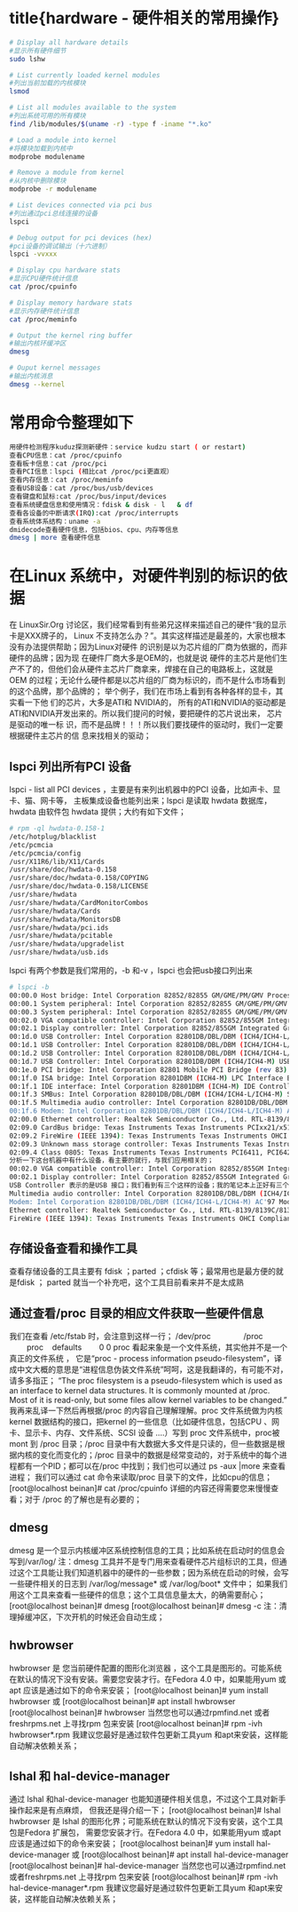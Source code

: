 # title{hardware - 硬件相关的常用操作}

```bash
# Display all hardware details
#显示所有硬件细节
sudo lshw

# List currently loaded kernel modules
#列出当前加载的内核模块
lsmod

# List all modules available to the system
#列出系统可用的所有模块
find /lib/modules/$(uname -r) -type f -iname "*.ko"

# Load a module into kernel
#将模块加载到内核中
modprobe modulename

# Remove a module from kernel 
#从内核中删除模块
modprobe -r modulename

# List devices connected via pci bus
#列出通过pci总线连接的设备
lspci

# Debug output for pci devices (hex)
#pci设备的调试输出（十六进制）
lspci -vvxxx

# Display cpu hardware stats
#显示CPU硬件统计信息
cat /proc/cpuinfo

# Display memory hardware stats
#显示内存硬件统计信息
cat /proc/meminfo

# Output the kernel ring buffer
#输出内核环缓冲区
dmesg

# Ouput kernel messages
#输出内核消息
dmesg --kernel
```

# 常用命令整理如下

```bash
用硬件检测程序kuduz探测新硬件：service kudzu start ( or restart)
查看CPU信息：cat /proc/cpuinfo
查看板卡信息：cat /proc/pci
查看PCI信息：lspci (相比cat /proc/pci更直观）
查看内存信息：cat /proc/meminfo
查看USB设备：cat /proc/bus/usb/devices
查看键盘和鼠标:cat /proc/bus/input/devices
查看系统硬盘信息和使用情况：fdisk & disk - l   & df
查看各设备的中断请求(IRQ):cat /proc/interrupts
查看系统体系结构：uname -a
dmidecode查看硬件信息，包括bios、cpu、内存等信息
dmesg | more 查看硬件信息
```
# 在Linux 系统中，对硬件判别的标识的依据
在 LinuxSir.Org 讨论区，我们经常看到有些弟兄这样来描述自己的硬件“我的显示卡是XXX牌子的，
Linux 不支持怎么办？”。其实这样描述是最差的，大家也根本没有办法提供帮助；因为Linux对硬件
的识别是以为芯片组的厂商为依据的，而非硬件的品牌；因为现 在硬件厂商大多是OEM的，也就是说
硬件的主芯片是他们生产不了的，但他们会从硬件主芯片厂商拿来，焊接在自己的电路板上，这就是
OEM 的过程；无论什么硬件都是以芯片组的厂商为标识的，而不是什么市场看到的这个品牌，那个品牌的；
举个例子，我们在市场上看到有各种各样的显卡，其实看一下他 们的芯片，大多是ATI和 NVIDIA的，
所有的ATI和NVIDIA的驱动都是ATI和NVIDIA开发出来的。所以我们提问的时候，要把硬件的芯片说出来，
芯片是驱动的唯一标 识，而不是品牌！！！所以我们要找硬件的驱动时，我们一定要根据硬件主芯片的信
息来找相关的驱动；
## lspci 列出所有PCI 设备
lspci - list all PCI devices ，主要是有来列出机器中的PCI 设备，比如声卡、显卡、猫、网卡等，
主板集成设备也能列出来；lspci 是读取 hwdata 数据库，hwdata 由软件包 hwdata 提供；大约有如下文件；
```bash
# rpm -ql hwdata-0.158-1
/etc/hotplug/blacklist
/etc/pcmcia
/etc/pcmcia/config
/usr/X11R6/lib/X11/Cards
/usr/share/doc/hwdata-0.158
/usr/share/doc/hwdata-0.158/COPYING
/usr/share/doc/hwdata-0.158/LICENSE
/usr/share/hwdata
/usr/share/hwdata/CardMonitorCombos
/usr/share/hwdata/Cards
/usr/share/hwdata/MonitorsDB
/usr/share/hwdata/pci.ids
/usr/share/hwdata/pcitable
/usr/share/hwdata/upgradelist
/usr/share/hwdata/usb.ids
```
lspci 有两个参数是我们常用的，-b 和-v ，lspci 也会把usb接口列出来
```bash
# lspci -b
00:00.0 Host bridge: Intel Corporation 82852/82855 GM/GME/PM/GMV Processor to I/O Controller (rev 02)
00:00.1 System peripheral: Intel Corporation 82852/82855 GM/GME/PM/GMV Processor to I/O Controller (rev 02)
00:00.3 System peripheral: Intel Corporation 82852/82855 GM/GME/PM/GMV Processor to I/O Controller (rev 02)
00:02.0 VGA compatible controller: Intel Corporation 82852/855GM Integrated Graphics Device (rev 02)
00:02.1 Display controller: Intel Corporation 82852/855GM Integrated Graphics Device (rev 02)
00:1d.0 USB Controller: Intel Corporation 82801DB/DBL/DBM (ICH4/ICH4-L/ICH4-M) USB UHCI Controller #1 (rev 03)
00:1d.1 USB Controller: Intel Corporation 82801DB/DBL/DBM (ICH4/ICH4-L/ICH4-M) USB UHCI Controller #2 (rev 03)
00:1d.2 USB Controller: Intel Corporation 82801DB/DBL/DBM (ICH4/ICH4-L/ICH4-M) USB UHCI Controller #3 (rev 03)
00:1d.7 USB Controller: Intel Corporation 82801DB/DBM (ICH4/ICH4-M) USB2 EHCI Controller (rev 03)
00:1e.0 PCI bridge: Intel Corporation 82801 Mobile PCI Bridge (rev 83)
00:1f.0 ISA bridge: Intel Corporation 82801DBM (ICH4-M) LPC Interface Bridge (rev 03)
00:1f.1 IDE interface: Intel Corporation 82801DBM (ICH4-M) IDE Controller (rev 03)
00:1f.3 SMBus: Intel Corporation 82801DB/DBL/DBM (ICH4/ICH4-L/ICH4-M) SMBus Controller (rev 03)
00:1f.5 Multimedia audio controller: Intel Corporation 82801DB/DBL/DBM (ICH4/ICH4-L/ICH4-M) AC'97 Audio Controller (rev 03)
00:1f.6 Modem: Intel Corporation 82801DB/DBL/DBM (ICH4/ICH4-L/ICH4-M) AC'97 Modem Controller (rev 03)
02:00.0 Ethernet controller: Realtek Semiconductor Co., Ltd. RTL-8139/8139C/8139C+ (rev 10)
02:09.0 CardBus bridge: Texas Instruments Texas Instruments PCIxx21/x515 Cardbus Controller
02:09.2 FireWire (IEEE 1394): Texas Instruments Texas Instruments OHCI Compliant IEEE 1394 Host Controller
02:09.3 Unknown mass storage controller: Texas Instruments Texas Instruments PCIxx21 Integrated FlashMedia Controller
02:09.4 Class 0805: Texas Instruments Texas Instruments PCI6411, PCI6421, PCI6611, PCI6621, PCI7411, PCI7421, PCI7611, PCI7621 Secure Digital (SD)
分析一下这台机器中有什么设备，看主要的就行，与我们应用相关的；
00:02.0 VGA compatible controller: Intel Corporation 82852/855GM Integrated Graphics Device (rev 02) 
00:02.1 Display controller: Intel Corporation 82852/855GM Integrated Graphics Device (rev 02)    注：这是显示卡；
USB Controller 表示的是USB 接口；我们看到有三个这样的设备；我的笔记本上正好有三个USB 接口；
Multimedia audio controller: Intel Corporation 82801DB/DBL/DBM (ICH4/ICH4-L/ICH4-M) AC'97 Audio Controller (rev 03) 注：这是声卡；
Modem: Intel Corporation 82801DB/DBL/DBM (ICH4/ICH4-L/ICH4-M) AC'97 Modem Controller (rev 03) 注：这是猫；
Ethernet controller: Realtek Semiconductor Co., Ltd. RTL-8139/8139C/8139C+ (rev 10) 注：这是网卡，芯片是8139的；
FireWire (IEEE 1394): Texas Instruments Texas Instruments OHCI Compliant IEEE 1394 Host
```
## 存储设备查看和操作工具
查看存储设备的工具主要有 fdisk ；parted ；cfdisk 等；最常用也是最方便的就是fdisk ；
parted 就当一个补充吧，这个工具目前看来并不是太成熟
## 通过查看/proc 目录的相应文件获取一些硬件信息
我们在查看 /etc/fstab 时，会注意到这样一行；
/dev/proc               /proc                   proc    defaults        0 0
proc 看起来象是一个文件系统，其实他并不是一个真正的文件系统 ， 它是“proc - process information pseudo-filesystem”，译成中文大概的意思是“进程信息伪装文件系统”呵呵，这是我翻译的，有可能不对，请多多指正；
“The proc filesystem is a pseudo-filesystem which is used as an interface to kernel data
structures. It is commonly mounted at /proc. Most of it is read-only, but some files allow
kernel variables to be changed.”
我再来乱译一下然后再根据/proc 的内容自己理解理解。proc 文件系统做为内核kernel 数据结构的接口，把kernel 的一些信息（比如硬件信息，包括CPU 、网卡、显示卡、内存、文件系统、SCSI 设备 ....）写到 proc 文件系统中，proc被mont 到 /proc 目录；/proc 目录中有大数据大多文件是只读的，但一些数据是根据内核的变化而变化的；/proc 目录中的数据是经常变动的，对于系统中的每个进程都有一个PID；都可以在/proc 中找到；我们也可以通过 ps -aux |more 来查看进程；
我们可以通过 cat 命令来读取/proc 目录下的文件，比如cpu的信息；
[root@localhost beinan]# cat /proc/cpuinfo
详细的内容还得需要您来慢慢查看；对于 /proc 的了解也是有必要的；
## dmesg
dmesg 是一个显示内核缓冲区系统控制信息的工具；比如系统在启动时的信息会写到/var/log/
注：dmesg 工具并不是专门用来查看硬件芯片组标识的工具，但通过这个工具能让我们知道机器中的硬件的一些参数；因为系统在启动的时候，会写一些硬件相关的日志到 /var/log/message* 或 /var/log/boot* 文件中；
如果我们用这个工具来查看一些硬件的信息；这个工具信息量太大，的确需要耐心；
[root@localhost beinan]# dmesg
[root@localhost beinan]# dmesg -c 注：清理掉缓冲区，下次开机的时候还会自动生成；
## hwbrowser
hwbrowser 是 您当前硬件配置的图形化浏览器 ，这个工具是图形的。可能系统在默认的情况下没有安装。需要您安装才行。在Fedora 4.0 中，如果能用yum 或apt 应该是通过如下的命令来安装；
[root@localhost beinan]# yum install hwbrowser
或 
[root@localhost beinan]# apt install hwbrowser 
[root@localhost beinan]# hwbrowser 
当然您也可以通过rpmfind.net 或者freshrpms.net 上寻找rpm 包来安装
[root@localhost beinan]# rpm -ivh hwbrowser*.rpm 
我建议您最好是通过软件包更新工具yum 和apt来安装，这样能自动解决依赖关系；

## lshal 和 hal-device-manager
通过 lshal 和hal-device-manager 也能知道硬件相关信息，不过这个工具对新手操作起来是有点麻烦，
但我还是得介绍一下；
[root@localhost beinan]# lshal 
hwbrowser 是 lshal 的图形化界；可能系统在默认的情况下没有安装，这个工具包是Fedora 扩展包，
需要您安装才行。在Fedora 4.0 中，如果能用yum 或apt 应该是通过如下的命令来安装；
[root@localhost beinan]# yum install hal-device-manager
或 
[root@localhost beinan]# apt install hal-device-manager
[root@localhost beinan]# hal-device-manager
当然您也可以通过rpmfind.net 或者freshrpms.net 上寻找rpm 包来安装
[root@localhost beinan]# rpm -ivh hal-device-manager*.rpm 
我建议您最好是通过软件包更新工具yum 和apt来安装，这样能自动解决依赖关系；

